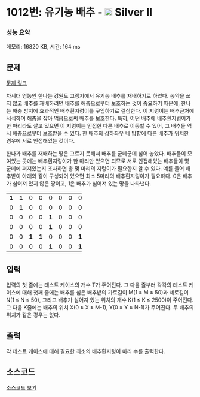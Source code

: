 # 1012번: 유기농 배추 - <img src="https://static.solved.ac/tier_small/9.svg" style="height:20px" /> Silver II

<!-- performance -->
### 성능 요약
메모리: 16820 KB, 시간: 164 ms
<!-- end -->

## 문제

[문제 링크](https://boj.kr/1012)


<p>차세대 영농인 한나는 강원도 고랭지에서 유기농 배추를 재배하기로 하였다. 농약을 쓰지 않고&nbsp;배추를 재배하려면 배추를 해충으로부터 보호하는 것이 중요하기 때문에, 한나는 해충 방지에&nbsp;효과적인 배추흰지렁이를 구입하기로 결심한다. 이 지렁이는 배추근처에 서식하며 해충을 잡아&nbsp;먹음으로써 배추를 보호한다. 특히, 어떤 배추에 배추흰지렁이가 한 마리라도 살고 있으면 이 지렁이는 인접한 다른 배추로 이동할 수 있어, 그 배추들 역시 해충으로부터 보호받을 수 있다. 한 배추의 상하좌우 네 방향에 다른 배추가 위치한 경우에 서로 인접해있는 것이다.</p>

<p>한나가 배추를 재배하는 땅은 고르지 못해서 배추를 군데군데 심어 놓았다. 배추들이 모여있는 곳에는 배추흰지렁이가 한 마리만 있으면 되므로 서로 인접해있는 배추들이 몇 군데에 퍼져있는지 조사하면 총 몇 마리의 지렁이가 필요한지 알 수 있다. 예를 들어 배추밭이 아래와 같이 구성되어 있으면 최소 5마리의 배추흰지렁이가 필요하다. 0은 배추가 심어져 있지 않은 땅이고, 1은 배추가 심어져 있는 땅을 나타낸다.</p>

<table class="table table-bordered" style="width:40%">
<tbody>
<tr>
<td style="text-align:center; width:4%"><strong>1</strong></td>
<td style="text-align:center; width:4%"><strong>1</strong></td>
<td style="text-align:center; width:4%">0</td>
<td style="text-align:center; width:4%">0</td>
<td style="text-align:center; width:4%">0</td>
<td style="text-align:center; width:4%">0</td>
<td style="text-align:center; width:4%">0</td>
<td style="text-align:center; width:4%">0</td>
<td style="text-align:center; width:4%">0</td>
<td style="text-align:center; width:4%">0</td>
</tr>
<tr>
<td style="text-align:center; width:4%">0</td>
<td style="text-align:center; width:4%"><strong>1</strong></td>
<td style="text-align:center; width:4%">0</td>
<td style="text-align:center; width:4%">0</td>
<td style="text-align:center; width:4%">0</td>
<td style="text-align:center; width:4%">0</td>
<td style="text-align:center; width:4%">0</td>
<td style="text-align:center; width:4%">0</td>
<td style="text-align:center; width:4%">0</td>
<td style="text-align:center; width:4%">0</td>
</tr>
<tr>
<td style="text-align:center; width:4%">0</td>
<td style="text-align:center; width:4%">0</td>
<td style="text-align:center; width:4%">0</td>
<td style="text-align:center; width:4%">0</td>
<td style="text-align:center; width:4%"><strong>1</strong></td>
<td style="text-align:center; width:4%">0</td>
<td style="text-align:center; width:4%">0</td>
<td style="text-align:center; width:4%">0</td>
<td style="text-align:center; width:4%">0</td>
<td style="text-align:center; width:4%">0</td>
</tr>
<tr>
<td style="text-align:center; width:4%">0</td>
<td style="text-align:center; width:4%">0</td>
<td style="text-align:center; width:4%">0</td>
<td style="text-align:center; width:4%">0</td>
<td style="text-align:center; width:4%"><strong>1</strong></td>
<td style="text-align:center; width:4%">0</td>
<td style="text-align:center; width:4%">0</td>
<td style="text-align:center; width:4%">0</td>
<td style="text-align:center; width:4%">0</td>
<td style="text-align:center; width:4%">0</td>
</tr>
<tr>
<td style="text-align:center; width:4%">0</td>
<td style="text-align:center; width:4%">0</td>
<td style="text-align:center; width:4%"><strong>1</strong></td>
<td style="text-align:center; width:4%"><strong>1</strong></td>
<td style="text-align:center; width:4%">0</td>
<td style="text-align:center; width:4%">0</td>
<td style="text-align:center; width:4%">0</td>
<td style="text-align:center; width:4%"><strong>1</strong></td>
<td style="text-align:center; width:4%"><strong>1</strong></td>
<td style="text-align:center; width:4%"><strong>1</strong></td>
</tr>
<tr>
<td style="text-align:center; width:4%">0</td>
<td style="text-align:center; width:4%">0</td>
<td style="text-align:center; width:4%">0</td>
<td style="text-align:center; width:4%">0</td>
<td style="text-align:center; width:4%"><strong>1</strong></td>
<td style="text-align:center; width:4%">0</td>
<td style="text-align:center; width:4%">0</td>
<td style="text-align:center; width:4%"><strong>1</strong></td>
<td style="text-align:center; width:4%"><strong>1</strong></td>
<td style="text-align:center; width:4%"><strong>1</strong></td>
</tr>
</tbody>
</table>



## 입력


<p>입력의 첫 줄에는 테스트 케이스의 개수 T가 주어진다. 그 다음 줄부터 각각의 테스트 케이스에 대해 첫째 줄에는 배추를 심은 배추밭의 가로길이 M(1 ≤ M ≤ 50)과 세로길이 N(1 ≤ N ≤ 50), 그리고 배추가 심어져 있는 위치의 개수 K(1 ≤ K ≤ 2500)이 주어진다. 그 다음 K줄에는 배추의 위치 X(0 ≤ X ≤ M-1), Y(0 ≤ Y ≤ N-1)가 주어진다. 두 배추의 위치가 같은 경우는 없다.</p>



## 출력


<p>각 테스트 케이스에 대해 필요한 최소의 배추흰지렁이 마리 수를 출력한다.</p>



## 소스코드

[소스코드 보기](Main.java)